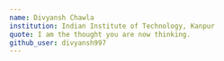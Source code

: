 ```yaml
---
name: Divyansh Chawla
institution: Indian Institute of Technology, Kanpur
quote: I am the thought you are now thinking.
github_user: divyansh997
---
```

